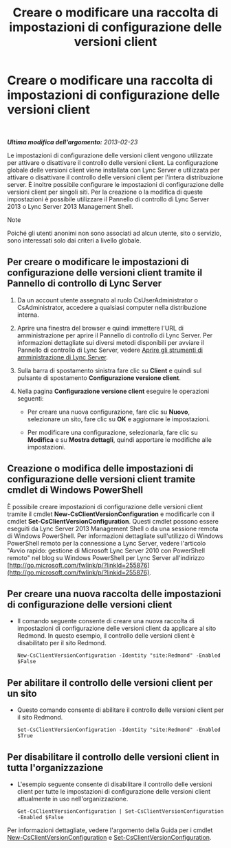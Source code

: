 ﻿---
title: Creare o modificare una raccolta di impostazioni di configurazione delle versioni client
TOCTitle: Creare o modificare una raccolta di impostazioni di configurazione delle versioni client
ms:assetid: 4e6faffd-a36f-40f1-8734-78d84b7df921
ms:mtpsurl: https://technet.microsoft.com/it-it/library/JJ898477(v=OCS.15)
ms:contentKeyID: 52062147
ms.date: 08/24/2015
mtps_version: v=OCS.15
ms.translationtype: HT
---

# Creare o modificare una raccolta di impostazioni di configurazione delle versioni client

 

_**Ultima modifica dell'argomento:** 2013-02-23_

Le impostazioni di configurazione delle versioni client vengono utilizzate per attivare o disattivare il controllo delle versioni client. La configurazione globale delle versioni client viene installata con Lync Server e utilizzata per attivare o disattivare il controllo delle versioni client per l'intera distribuzione server. È inoltre possibile configurare le impostazioni di configurazione delle versioni client per singoli siti. Per la creazione o la modifica di queste impostazioni è possibile utilizzare il Pannello di controllo di Lync Server 2013 o Lync Server 2013 Management Shell.


> [!NOTE]
> Poiché gli utenti anonimi non sono associati ad alcun utente, sito o servizio, sono interessati solo dai criteri a livello globale.



## Per creare o modificare le impostazioni di configurazione delle versioni client tramite il Pannello di controllo di Lync Server

1.  Da un account utente assegnato al ruolo CsUserAdministrator o CsAdministrator, accedere a qualsiasi computer nella distribuzione interna.

2.  Aprire una finestra del browser e quindi immettere l'URL di amministrazione per aprire il Pannello di controllo di Lync Server. Per informazioni dettagliate sui diversi metodi disponibili per avviare il Pannello di controllo di Lync Server, vedere [Aprire gli strumenti di amministrazione di Lync Server](lync-server-2013-open-lync-server-administrative-tools.md).

3.  Sulla barra di spostamento sinistra fare clic su **Client** e quindi sul pulsante di spostamento **Configurazione versione client**.

4.  Nella pagina **Configurazione versione client** eseguire le operazioni seguenti:
    
      - Per creare una nuova configurazione, fare clic su **Nuovo**, selezionare un sito, fare clic su **OK** e aggiornare le impostazioni.
    
      - Per modificare una configurazione, selezionarla, fare clic su **Modifica** e su **Mostra dettagli**, quindi apportare le modifiche alle impostazioni.

## Creazione o modifica delle impostazioni di configurazione delle versioni client tramite cmdlet di Windows PowerShell

È possibile creare impostazioni di configurazione delle versioni client tramite il cmdlet **New-CsClientVersionConfiguration** e modificarle con il cmdlet **Set-CsClientVersionConfiguration**. Questi cmdlet possono essere eseguiti da Lync Server 2013 Management Shell o da una sessione remota di Windows PowerShell. Per informazioni dettagliate sull'utilizzo di Windows PowerShell remoto per la connessione a Lync Server, vedere l'articolo "Avvio rapido: gestione di Microsoft Lync Server 2010 con PowerShell remoto" nel blog su Windows PowerShell per Lync Server all'indirizzo [http://go.microsoft.com/fwlink/p/?linkId=255876](http://go.microsoft.com/fwlink/p/?linkid=255876).

## Per creare una nuova raccolta delle impostazioni di configurazione delle versioni client

  - Il comando seguente consente di creare una nuova raccolta di impostazioni di configurazione delle versioni client da applicare al sito Redmond. In questo esempio, il controllo delle versioni client è disabilitato per il sito Redmond.
    
        New-CsClientVersionConfiguration -Identity "site:Redmond" -Enabled $False

## Per abilitare il controllo delle versioni client per un sito

  - Questo comando consente di abilitare il controllo delle versioni client per il sito Redmond.
    
        Set-CsClientVersionConfiguration -Identity "site:Redmond" -Enabled $True

## Per disabilitare il controllo delle versioni client in tutta l'organizzazione

  - L'esempio seguente consente di disabilitare il controllo delle versioni client per tutte le impostazioni di configurazione delle versioni client attualmente in uso nell'organizzazione.
    
        Get-CsClientVersionConfiguration | Set-CsClientVersionConfiguration  -Enabled $False

Per informazioni dettagliate, vedere l'argomento della Guida per i cmdlet [New-CsClientVersionConfiguration](new-csclientversionconfiguration.md) e [Set-CsClientVersionConfiguration](set-csclientversionconfiguration.md).

